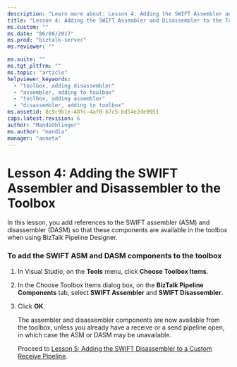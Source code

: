 ```yaml
---
description: "Learn more about: Lesson 4: Adding the SWIFT Assembler and Disassembler to the Toolbox"
title: "Lesson 4: Adding the SWIFT Assembler and Disassembler to the Toolbox | Microsoft Docs"
ms.custom: ""
ms.date: "06/08/2017"
ms.prod: "biztalk-server"
ms.reviewer: ""

ms.suite: ""
ms.tgt_pltfrm: ""
ms.topic: "article"
helpviewer_keywords: 
  - "toolbox, adding disassembler"
  - "assembler, adding to toolbox"
  - "toolbox, adding assembler"
  - "disassembler, adding to toolbox"
ms.assetid: 8c9c9b1e-48fc-4af0-b7c5-bd54e2de9951
caps.latest.revision: 6
author: "MandiOhlinger"
ms.author: "mandia"
manager: "anneta"
---
```

# Lesson 4: Adding the SWIFT Assembler and Disassembler to the Toolbox
In this lesson, you add references to the SWIFT assembler (ASM) and disassembler (DASM) so that these components are available in the toolbox when using BizTalk Pipeline Designer.  
  
### To add the SWIFT ASM and DASM components to the toolbox  
  
1. In Visual Studio, on the **Tools** menu, click **Choose Toolbox Items**.  
  
2. In the Choose Toolbox Items dialog box, on the **BizTalk Pipeline Components** tab, select **SWIFT Assembler** and **SWIFT Disassembler**.  
  
3. Click **OK**.  
  
   The assembler and disassembler components are now available from the toolbox, unless you already have a receive or a send pipeline open, in which case the ASM or DASM may be unavailable.  
  
   Proceed to [Lesson 5: Adding the SWIFT Disassembler to a Custom Receive Pipeline](../../adapters-and-accelerators/accelerator-swift/lesson-5-adding-the-swift-disassembler-to-a-custom-receive-pipeline.md).

